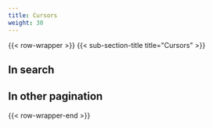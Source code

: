 ```yaml
---
title: Cursors
weight: 30
---
```

{{< row-wrapper >}}
{{< sub-section-title title="Cursors" >}}

<!--

TODO: describe what a cursor is in other database technologies, link Wikipedia, etc..

Its use as a pointer in an interrupted search query.

Describe how it applies to our technology, where it's used:
  * In search,


-->

## In search

<!--

* Unlike other databases, our search cursor works in both direction.
* It's a pointer to a transaction within a block, within a range.
* It assumes the _same query_ is sent with the cursor.
* A cursor cannot be used if the query doesn't include the range where it left off.

-->

## In other pagination

<!--

* In general, we also use cursors in Connection objects in GraphQL
* Describe the general principles we use in our design.
* Link to Facebook's doc, and link to Pagination/Connection article in this section.

-->
{{< row-wrapper-end >}}
